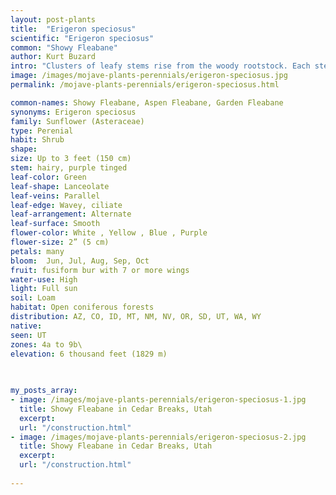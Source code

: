 ```yaml
---
layout: post-plants
title:  "Erigeron speciosus"
scientific: "Erigeron speciosus"
common: "Showy Fleabane"
author: Kurt Buzard
intro: "Clusters of leafy stems rise from the woody rootstock. Each stem bears several showy, nearly 2” wide flower heads with from 70-150 blue, or rarely white, narrow rays. A leafy stem branches near the top into leafless stalks, each with one flower head at the end, with many narrow pink, lavender or white rays surrounding a yellow disc. The disc flowers are yellow-orange. The lower leaves of this plant tend to fall off as the season advances. This Erigeron has one of the showiest heads, reflected in the species name, speciosus, which means “pretty."
image: /images/mojave-plants-perennials/erigeron-speciosus.jpg
permalink: /mojave-plants-perennials/erigeron-speciosus.html

common-names: Showy Fleabane, Aspen Fleabane, Garden Fleabane
synonyms: Erigeron speciosus
family: Sunflower (Asteraceae)
type: Perenial
habit: Shrub
shape: 
size: Up to 3 feet (150 cm)
stem: hairy, purple tinged
leaf-color: Green
leaf-shape: Lanceolate
leaf-veins: Parallel
leaf-edge: Wavey, ciliate
leaf-arrangement: Alternate
leaf-surface: Smooth
flower-color: White , Yellow , Blue , Purple
flower-size: 2” (5 cm)
petals: many
bloom:  Jun, Jul, Aug, Sep, Oct
fruit: fusiform bur with 7 or more wings 
water-use: High
light: Full sun
soil: Loam
habitat: Open coniferous forests
distribution: AZ, CO, ID, MT, NM, NV, OR, SD, UT, WA, WY
native: 
seen: UT
zones: 4a to 9b\
elevation: 6 thousand feet (1829 m)
 
   

my_posts_array:
- image: /images/mojave-plants-perennials/erigeron-speciosus-1.jpg
  title: Showy Fleabane in Cedar Breaks, Utah
  excerpt: 
  url: "/construction.html"
- image: /images/mojave-plants-perennials/erigeron-speciosus-2.jpg
  title: Showy Fleabane in Cedar Breaks, Utah
  excerpt: 
  url: "/construction.html"
 
---
```

  
  
 <p></p>
  